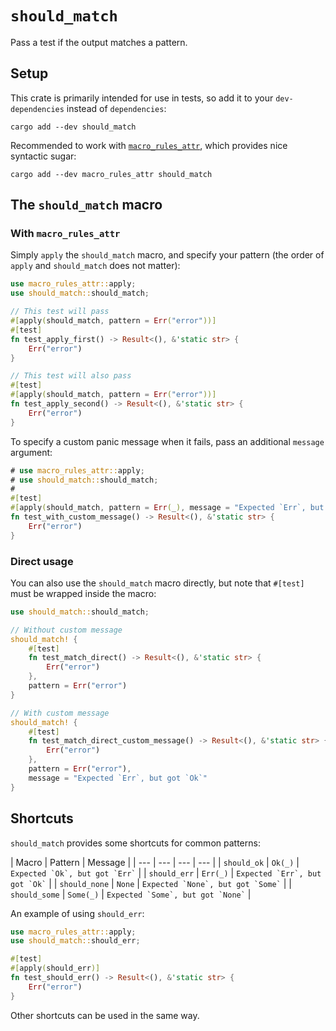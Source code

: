 # `should_match`

Pass a test if the output matches a pattern.

## Setup

This crate is primarily intended for use in tests, so add it to your `dev-dependencies` instead of `dependencies`:

```shell
cargo add --dev should_match
```

Recommended to work with [`macro_rules_attr`](https://crates.io/crates/macro_rules_attr), which provides nice syntactic sugar:

```shell
cargo add --dev macro_rules_attr should_match
```

## The `should_match` macro

### With `macro_rules_attr`

Simply `apply` the `should_match` macro, and specify your pattern (the order of `apply` and `should_match` does not matter):

```rust
use macro_rules_attr::apply;
use should_match::should_match;

// This test will pass
#[apply(should_match, pattern = Err("error"))]
#[test]
fn test_apply_first() -> Result<(), &'static str> {
    Err("error")
}

// This test will also pass
#[test]
#[apply(should_match, pattern = Err("error"))]
fn test_apply_second() -> Result<(), &'static str> {
    Err("error")
}
```

To specify a custom panic message when it fails, pass an additional `message` argument:

```rust
# use macro_rules_attr::apply;
# use should_match::should_match;
#
#[test]
#[apply(should_match, pattern = Err(_), message = "Expected `Err`, but got `Ok`")]
fn test_with_custom_message() -> Result<(), &'static str> {
    Err("error")
}
```

### Direct usage

You can also use the `should_match` macro directly, but note that `#[test]` must be wrapped inside the macro:

```rust
use should_match::should_match;

// Without custom message
should_match! {
    #[test]
    fn test_match_direct() -> Result<(), &'static str> {
        Err("error")
    },
    pattern = Err("error")
}

// With custom message
should_match! {
    #[test]
    fn test_match_direct_custom_message() -> Result<(), &'static str> {
        Err("error")
    },
    pattern = Err("error"),
    message = "Expected `Err`, but got `Ok`"
}
```

## Shortcuts

`should_match` provides some shortcuts for common patterns:

| Macro | Pattern | Message |
| --- | --- | --- | --- |
| `should_ok` | `Ok(_)` | `` Expected `Ok`, but got `Err` `` |
| `should_err` | `Err(_)` | `` Expected `Err`, but got `Ok` `` |
| `should_none` | `None` | `` Expected `None`, but got `Some` `` |
| `should_some` | `Some(_)` | `` Expected `Some`, but got `None` `` |

An example of using `should_err`:

```rust
use macro_rules_attr::apply;
use should_match::should_err;

#[test]
#[apply(should_err)]
fn test_should_err() -> Result<(), &'static str> {
    Err("error")
}
```

Other shortcuts can be used in the same way.
